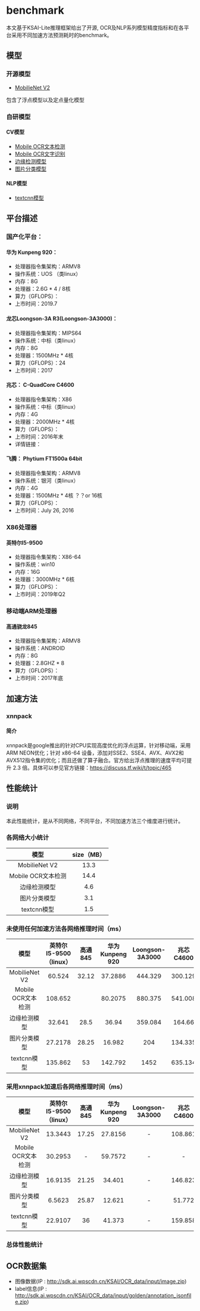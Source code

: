 # benchmark
本文基于KSAI-Lite推理框架给出了开源, OCR及NLP系列模型精度指标和在各平台采用不同加速方法预测耗时的benchmark。
## 模型
### 开源模型
* [MobilieNet V2](http://sdk.ai.wpscdn.cn/KSAI/OpenSource/models/MobileNet_V2/MobileNet_V2.zip)

包含了浮点模型以及定点量化模型
### 自研模型
#### CV模型
* [Mobile OCR文本检测](http://sdk.ai.wpscdn.cn/KSAI/OpenSource/models/CV/mobilenet_east.tflite)
* [Mobile OCR文字识别](http://sdk.ai.wpscdn.cn/KSAI/OpenSource/models/CV/line_recog_MINICNN_CN.tflite)
* [边缘检测模型](http://sdk.ai.wpscdn.cn/KSAI/OpenSource/models/CV/rect_detection.tflite)
* [图片分类模型](http://sdk.ai.wpscdn.cn/KSAI/OpenSource/models/CV/doc_image_cf.20180907_11.2.4.tflite)
#### NLP模型
* [textcnn模型](http://sdk.ai.wpscdn.cn/KSAI/OpenSource/models/NLP/textcnn_7_dc9595852c652f6b3b3be3c0123d3624.zip)
## 平台描述
### 国产化平台：
#### 华为 Kunpeng 920：
* 处理器指令集架构：ARMV8
* 操作系统：UOS （类linux）
* 内存：8G
* 处理器：2.6G * 4 / 8核
* 算力（GFLOPS）：
* 上市时间：2019.7

#### 龙芯Loongson-3A R3(Loongson-3A3000)：
* 处理器指令集架构：MIPS64
* 操作系统：中标（类linux）
* 内存：8G
* 处理器：1500MHz * 4核
* 算力（GFLOPS）：24
* 上市时间：2017

#### 兆芯： C-QuadCore C4600
* 处理器指令集架构：X86
* 操作系统：中标（类linux）
* 内存：4G
* 处理器：2000MHz * 4核
* 算力（GFLOPS）：
* 上市时间：2016年末
* 详情链接：
#### 飞腾： Phytium FT1500a 64bit
* 处理器指令集架构：ARMV8
* 操作系统：银河（类linux）
* 内存：4G
* 处理器：1500MHz * 4核 ？？or 16核
* 算力（GFLOPS）：
* 上市时间：July 26, 2016

### X86处理器
#### 英特尔I5-9500
* 处理器指令集架构：X86-64
* 操作系统：win10
* 内存：16G
* 处理器：3000MHz * 6核
* 算力（GFLOPS）：
* 上市时间：2019年Q2

### 移动端ARM处理器
#### 高通骁龙845
* 处理器指令集架构：ARMV8
* 操作系统：ANDROID
* 内存：8G
* 处理器：2.8GHZ * 8
* 算力（GFLOPS）：
* 上市时间：2017年底
## 加速方法
### xnnpack
#### 简介
xnnpack是google推出的针对CPU实现高度优化的浮点运算，针对移动端，采用 ARM NEON优化；针对 x86-64 设备，添加对SSE2、SSE4、AVX、AVX2和 AVX512指令集的优化；而且还做了算子融合。官方给出浮点推理的速度平均可提升 2.3 倍。具体可以参见官方链接：https://discuss.tf.wiki/t/topic/465

## 性能统计
### 说明
本此性能统计，是从不同网络，不同平台，不同加速方法三个维度进行统计。

### 各网络大小统计

|        模型        | size（MB） |
| :----------------: | :--------: |
|   MobilieNet V2    |    13.3    |
| Mobile OCR文本检测 |    14.4    |
|    边缘检测模型    |    4.6     |
|    图片分类模型    |    3.1     |
|    textcnn模型     |    1.5     |

### 未使用任何加速方法各网络推理时间（ms）

|        模型        | 英特尔I5-9500（linux） | 高通845 | 华为 Kunpeng 920 | Loongson-3A3000 | 兆芯C4600 | Phytium FT1500a |
| :----------------: | :--------------------: | :-----: | :--------------: | :-------------: | :-------: | :-------------: |
|   MobilieNet V2    |         60.524         |  32.12  |     37.2886      |     444.329     |  300.129  |     119.073     |
| Mobile OCR文本检测 |        108.652         |         |     80.2075      |     880.375     |  541.008  |     248.783     |
|    边缘检测模型    |         32.641         |  28.5   |      36.94       |     359.084     |  164.66   |     124.103     |
|    图片分类模型    |        27.2178         |  28.25  |      16.982      |       204       |  134.335  |     53.453      |
|    textcnn模型     |        135.862         |   53    |     142.792      |      1452       |  635.134  |     362.688     |

### 采用xnnpack加速后各网络推理时间（ms）

|        模型        | 英特尔I5-9500（linux） | 高通845 | 华为 Kunpeng 920 | Loongson-3A3000 | 兆芯C4600 | Phytium FT1500a |
| :----------------: | :--------------------: | :-----: | :--------------: | :-------------: | :-------: | :-------------: |
|   MobilieNet V2    |        13.3443         |  17.25  |     27.8156      |        -        |  108.861  |     89.991      |
| Mobile OCR文本检测 |        30.2953         |    -    |     59.7572      |        -        |     -     |     193.562     |
|    边缘检测模型    |        16.9135         |  21.25  |      34.401      |        -        |  146.823  |     123.252     |
|    图片分类模型    |         6.5623         |  25.87  |      12.621      |        -        |  51.772   |     53.333      |
|    textcnn模型     |        22.9107         |   36    |      41.373      |        -        |  159.858  |     362.036     |

### 总体性能统计
## OCR数据集
* 图像数据(IP : http://sdk.ai.wpscdn.cn/KSAI/OCR_data/input/image.zip)
* label信息(IP : http://sdk.ai.wpscdn.cn/KSAI/OCR_data/input/golden/annotation_jsonfile.zip)